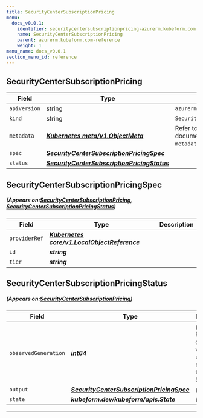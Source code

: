 ```yaml
---
title: SecurityCenterSubscriptionPricing
menu:
  docs_v0.0.1:
    identifier: securitycentersubscriptionpricing-azurerm.kubeform.com
    name: SecurityCenterSubscriptionPricing
    parent: azurerm.kubeform.com-reference
    weight: 1
menu_name: docs_v0.0.1
section_menu_id: reference
---
```


## SecurityCenterSubscriptionPricing
| Field | Type | Description |
| ------ | ----- | ----------- |
| `apiVersion` | string | `azurerm.kubeform.com/v1alpha1` |
|    `kind` | string | `SecurityCenterSubscriptionPricing` |
| `metadata` | ***[Kubernetes meta/v1.ObjectMeta](https://kubernetes.io/docs/reference/generated/kubernetes-api/v1.13/#objectmeta-v1-meta)***|Refer to the Kubernetes API documentation for the fields of the `metadata` field.|
| `spec` | ***[SecurityCenterSubscriptionPricingSpec](#SecurityCenterSubscriptionPricingSpec)***||
| `status` | ***[SecurityCenterSubscriptionPricingStatus](#SecurityCenterSubscriptionPricingStatus)***||
## SecurityCenterSubscriptionPricingSpec
##### (Appears on:[SecurityCenterSubscriptionPricing](#SecurityCenterSubscriptionPricing), [SecurityCenterSubscriptionPricingStatus](#SecurityCenterSubscriptionPricingStatus))
| Field | Type | Description |
| ------ | ----- | ----------- |
| `providerRef` | ***[Kubernetes core/v1.LocalObjectReference](https://kubernetes.io/docs/reference/generated/kubernetes-api/v1.13/#localobjectreference-v1-core)***||
| `id` | ***string***||
| `tier` | ***string***||
## SecurityCenterSubscriptionPricingStatus
##### (Appears on:[SecurityCenterSubscriptionPricing](#SecurityCenterSubscriptionPricing))
| Field | Type | Description |
| ------ | ----- | ----------- |
| `observedGeneration` | ***int64***| ***(Optional)*** Resource generation, which is updated on mutation by the API Server.|
| `output` | ***[SecurityCenterSubscriptionPricingSpec](#SecurityCenterSubscriptionPricingSpec)***| ***(Optional)*** |
| `state` | ***kubeform.dev/kubeform/apis.State***| ***(Optional)*** |
---
